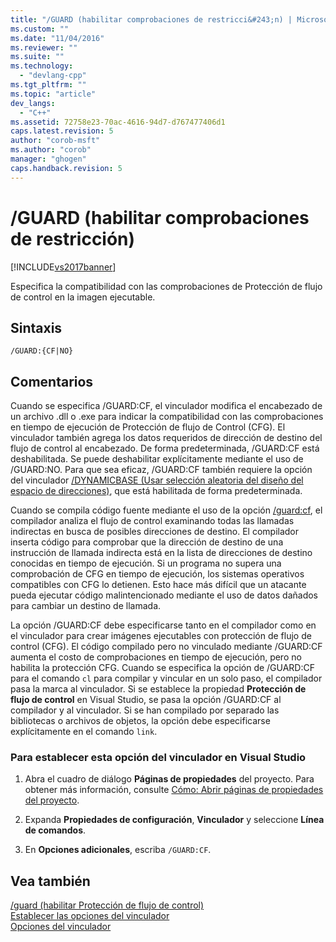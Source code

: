 ```yaml
---
title: "/GUARD (habilitar comprobaciones de restricci&#243;n) | Microsoft Docs"
ms.custom: ""
ms.date: "11/04/2016"
ms.reviewer: ""
ms.suite: ""
ms.technology: 
  - "devlang-cpp"
ms.tgt_pltfrm: ""
ms.topic: "article"
dev_langs: 
  - "C++"
ms.assetid: 72758e23-70ac-4616-94d7-d767477406d1
caps.latest.revision: 5
author: "corob-msft"
ms.author: "corob"
manager: "ghogen"
caps.handback.revision: 5
---
```

# /GUARD (habilitar comprobaciones de restricci&#243;n)
[!INCLUDE[vs2017banner](../../assembler/inline/includes/vs2017banner.md)]

Especifica la compatibilidad con las comprobaciones de Protección de flujo de control en la imagen ejecutable.  
  
## Sintaxis  
  
```  
/GUARD:{CF|NO}  
```  
  
## Comentarios  
 Cuando se especifica \/GUARD:CF, el vinculador modifica el encabezado de un archivo .dll o .exe para indicar la compatibilidad con las comprobaciones en tiempo de ejecución de Protección de flujo de Control \(CFG\).  El vinculador también agrega los datos requeridos de dirección de destino del flujo de control al encabezado.  De forma predeterminada, \/GUARD:CF está deshabilitada.  Se puede deshabilitar explícitamente mediante el uso de \/GUARD:NO.  Para que sea eficaz, \/GUARD:CF también requiere la opción del vinculador [\/DYNAMICBASE \(Usar selección aleatoria del diseño del espacio de direcciones\)](../../build/reference/dynamicbase-use-address-space-layout-randomization.md), que está habilitada de forma predeterminada.  
  
 Cuando se compila código fuente mediante el uso de la opción [\/guard:cf](../../build/reference/guard-enable-control-flow-guard.md), el compilador analiza el flujo de control examinando todas las llamadas indirectas en busca de posibles direcciones de destino.  El compilador inserta código para comprobar que la dirección de destino de una instrucción de llamada indirecta está en la lista de direcciones de destino conocidas en tiempo de ejecución.  Si un programa no supera una comprobación de CFG en tiempo de ejecución, los sistemas operativos compatibles con CFG lo detienen.  Esto hace más difícil que un atacante pueda ejecutar código malintencionado mediante el uso de datos dañados para cambiar un destino de llamada.  
  
 La opción \/GUARD:CF debe especificarse tanto en el compilador como en el vinculador para crear imágenes ejecutables con protección de flujo de control \(CFG\).  El código compilado pero no vinculado mediante \/GUARD:CF aumenta el costo de comprobaciones en tiempo de ejecución, pero no habilita la protección CFG.  Cuando se especifica la opción de \/GUARD:CF para el comando `cl` para compilar y vincular en un solo paso, el compilador pasa la marca al vinculador.  Si se establece la propiedad **Protección de flujo de control** en Visual Studio, se pasa la opción \/GUARD:CF al compilador y al vinculador.  Si se han compilado por separado las bibliotecas o archivos de objetos, la opción debe especificarse explícitamente en el comando `link`.  
  
### Para establecer esta opción del vinculador en Visual Studio  
  
1.  Abra el cuadro de diálogo **Páginas de propiedades** del proyecto.  Para obtener más información, consulte [Cómo: Abrir páginas de propiedades del proyecto](../../misc/how-to-open-project-property-pages.md).  
  
2.  Expanda **Propiedades de configuración**, **Vinculador** y seleccione **Línea de comandos**.  
  
3.  En **Opciones adicionales**, escriba `/GUARD:CF`.  
  
## Vea también  
 [\/guard \(habilitar Protección de flujo de control\)](../../build/reference/guard-enable-control-flow-guard.md)   
 [Establecer las opciones del vinculador](../../build/reference/setting-linker-options.md)   
 [Opciones del vinculador](../../build/reference/linker-options.md)